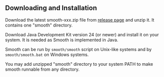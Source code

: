 Downloading and Installation
----------------------------

Download the latest smooth-xxx.zip file from
[release page](https://github.com/mikosik/smooth-build/releases)
and unzip it. It contains one "smooth" directory.

Download Java Development Kit version 24 (or newer) and install it on your
system.
It is needed as Smooth is implemented in Java.

Smooth can be run by `smooth/smooth` script on Unix-like systems 
and by `smooth/smooth.bat` on Windows systems.

You may add unzipped "smooth" directory to your system PATH to make smooth
runnable from any directory.
